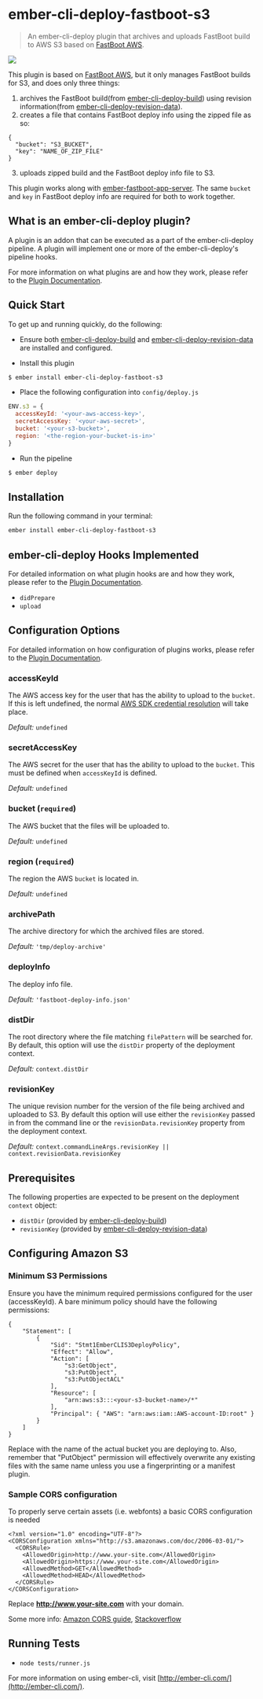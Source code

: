 # ember-cli-deploy-fastboot-s3

> An ember-cli-deploy plugin that archives and uploads FastBoot build to AWS S3 based on [FastBoot AWS][1].

[![](https://camo.githubusercontent.com/d65a04992412d3a15584f0d302a69df2749176c7/68747470733a2f2f656d6265722d636c692d6465706c6f792e6769746875622e696f2f656d6265722d636c692d6465706c6f792d76657273696f6e2d6261646765732f706c7567696e732f656d6265722d636c692d6465706c6f792d73332e737667)](http://ember-cli-deploy.github.io/ember-cli-deploy-version-badges/)

This plugin is based on [FastBoot AWS][1], but it only manages FastBoot builds for S3, and does only three things:

1. archives the FastBoot build(from [ember-cli-deploy-build][2]) using revision information(from [ember-cli-deploy-revision-data][3]).
2. creates a file that contains FastBoot deploy info using the zipped file as so:
```
{
  "bucket": "S3_BUCKET",
  "key": "NAME_OF_ZIP_FILE"
}
```
3. uploads zipped build and the FastBoot deploy info file to S3.

This plugin works along with [ember-fastboot-app-server][7]. The same `bucket` and `key` in FastBoot deploy info are required for both to work together.

## What is an ember-cli-deploy plugin?

A plugin is an addon that can be executed as a part of the ember-cli-deploy pipeline. A plugin will implement one or more of the ember-cli-deploy's pipeline hooks.

For more information on what plugins are and how they work, please refer to the [Plugin Documentation][4].

## Quick Start
To get up and running quickly, do the following:

- Ensure both [ember-cli-deploy-build][2] and [ember-cli-deploy-revision-data][3] are installed and configured.

- Install this plugin

```bash
$ ember install ember-cli-deploy-fastboot-s3
```

- Place the following configuration into `config/deploy.js`

```javascript
ENV.s3 = {
  accessKeyId: '<your-aws-access-key>',
  secretAccessKey: '<your-aws-secret>',
  bucket: '<your-s3-bucket>',
  region: '<the-region-your-bucket-is-in>'
}
```

- Run the pipeline

```bash
$ ember deploy
```

## Installation
Run the following command in your terminal:

```bash
ember install ember-cli-deploy-fastboot-s3
```

## ember-cli-deploy Hooks Implemented

For detailed information on what plugin hooks are and how they work, please refer to the [Plugin Documentation][4].

- `didPrepare`
- `upload`

## Configuration Options

For detailed information on how configuration of plugins works, please refer to the [Plugin Documentation][4].

### accessKeyId

The AWS access key for the user that has the ability to upload to the `bucket`. If this is left undefined,
the normal [AWS SDK credential resolution][5] will take place.

*Default:* `undefined`

### secretAccessKey

The AWS secret for the user that has the ability to upload to the `bucket`. This must be defined when `accessKeyId` is defined.

*Default:* `undefined`

### bucket (`required`)

The AWS bucket that the files will be uploaded to.

*Default:* `undefined`

### region (`required`)

The region the AWS `bucket` is located in.

*Default:* `undefined`

### archivePath

The archive directory for which the archived files are stored.

*Default:* `'tmp/deploy-archive'`

### deployInfo

The deploy info file.

*Default:* `'fastboot-deploy-info.json'`

### distDir

The root directory where the file matching `filePattern` will be searched for. By default, this option will use the `distDir` property of the deployment context.

*Default:* `context.distDir`

### revisionKey

The unique revision number for the version of the file being archived and uploaded to S3. By default this option will use either the `revisionKey` passed in from the command line or the `revisionData.revisionKey` property from the deployment context.

*Default:* `context.commandLineArgs.revisionKey || context.revisionData.revisionKey`

## Prerequisites

The following properties are expected to be present on the deployment `context` object:

- `distDir`      (provided by [ember-cli-deploy-build][2])
- `revisionKey` (provided by [ember-cli-deploy-revision-data][3])

## Configuring Amazon S3

### Minimum S3 Permissions

Ensure you have the minimum required permissions configured for the user (accessKeyId). A bare minimum policy should have the following permissions:

```
{
    "Statement": [
        {
            "Sid": "Stmt1EmberCLIS3DeployPolicy",
            "Effect": "Allow",
            "Action": [
                "s3:GetObject",
                "s3:PutObject",
                "s3:PutObjectACL"
            ],
            "Resource": [
                "arn:aws:s3:::<your-s3-bucket-name>/*"
            ],
            "Principal": { "AWS": "arn:aws:iam::AWS-account-ID:root" }
        }
    ]
}

```
Replace <your-s3-bucket-name> with the name of the actual bucket you are deploying to. Also, remember that "PutObject" permission will effectively overwrite any existing files with the same name unless you use a fingerprinting or a manifest plugin.

### Sample CORS configuration

To properly serve certain assets (i.e. webfonts) a basic CORS configuration is needed

```
<?xml version="1.0" encoding="UTF-8"?>
<CORSConfiguration xmlns="http://s3.amazonaws.com/doc/2006-03-01/">
  <CORSRule>
    <AllowedOrigin>http://www.your-site.com</AllowedOrigin>
    <AllowedOrigin>https://www.your-site.com</AllowedOrigin>
    <AllowedMethod>GET</AllowedMethod>
    <AllowedMethod>HEAD</AllowedMethod>
  </CORSRule>
</CORSConfiguration>
```

Replace **http://www.your-site.com** with your domain.

Some more info: [Amazon CORS guide][5], [Stackoverflow][6]

## Running Tests

* `node tests/runner.js`

For more information on using ember-cli, visit [http://ember-cli.com/](http://ember-cli.com/).

[1]: https://github.com/tomdale/fastboot-aws
[2]: https://github.com/ember-cli-deploy/ember-cli-deploy-build
[3]: https://github.com/ember-cli-deploy/ember-cli-deploy-revision-data
[4]: http://ember-cli.github.io/ember-cli-deploy/plugins "Plugin Documentation"
[5]: http://docs.aws.amazon.com/AmazonS3/latest/dev/cors.html "Amazon CORS guide"
[6]: http://stackoverflow.com/questions/12229844/amazon-s3-cors-cross-origin-resource-sharing-and-firefox-cross-domain-font-loa?answertab=votes#tab-top "Stackoverflow"
[7]: https://github.com/he9qi/ember-fastboot-app-server
